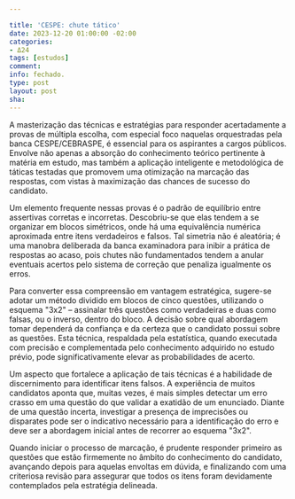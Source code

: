 ```yaml
---

title: 'CESPE: chute tático'
date: 2023-12-20 01:00:00 -02:00
categories:
- Δ24
tags: [estudos]
comment: 
info: fechado.
type: post
layout: post
sha: 
---
```


A masterização das técnicas e estratégias para responder acertadamente a provas de múltipla escolha, com especial foco naquelas orquestradas pela banca CESPE/CEBRASPE, é essencial para os aspirantes a cargos públicos. Envolve não apenas a absorção do conhecimento teórico pertinente à matéria em estudo, mas também a aplicação inteligente e metodológica de táticas testadas que promovem uma otimização na marcação das respostas, com vistas à maximização das chances de sucesso do candidato. 

Um elemento frequente nessas provas é o padrão de equilíbrio entre assertivas corretas e incorretas. Descobriu-se que elas tendem a se organizar em blocos simétricos, onde há uma equivalência numérica aproximada entre itens verdadeiros e falsos. Tal simetria não é aleatória; é uma manobra deliberada da banca examinadora para inibir a prática de respostas ao acaso, pois chutes não fundamentados tendem a anular eventuais acertos pelo sistema de correção que penaliza igualmente os erros. 

Para converter essa compreensão em vantagem estratégica, sugere-se adotar um método dividido em blocos de cinco questões, utilizando o esquema "3x2" – assinalar três questões como verdadeiras e duas como falsas, ou o inverso, dentro do bloco. A decisão sobre qual abordagem tomar dependerá da confiança e da certeza que o candidato possui sobre as questões. Esta técnica, respaldada pela estatística, quando executada com precisão e complementada pelo conhecimento adquirido no estudo prévio, pode significativamente elevar as probabilidades de acerto. 

Um aspecto que fortalece a aplicação de tais técnicas é a habilidade de discernimento para identificar itens falsos. A experiência de muitos candidatos aponta que, muitas vezes, é mais simples detectar um erro crasso em uma questão do que validar a exatidão de um enunciado. Diante de uma questão incerta, investigar a presença de imprecisões ou disparates pode ser o indicativo necessário para a identificação do erro e deve ser a abordagem inicial antes de recorrer ao esquema "3x2". 

Quando iniciar o processo de marcação, é prudente responder primeiro as questões que estão firmemente no âmbito do conhecimento do candidato, avançando depois para aquelas envoltas em dúvida, e finalizando com uma criteriosa revisão para assegurar que todos os itens foram devidamente contemplados pela estratégia delineada.
